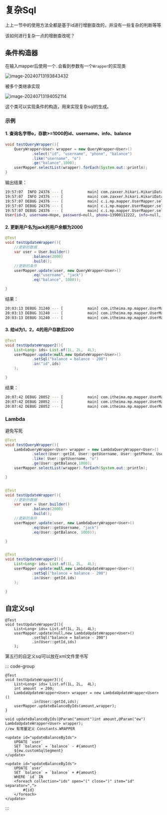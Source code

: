 # 复杂Sql

上上一节中的使用方法全都是基于id进行增删查改的，并没有一些复杂的判断等等

该如何进行复杂一点的增删查改呢？

## 条件构造器

在输入mapper后使用一个`.`会看到参数有一个`Wrapper`的实现类

![image-20240713193843432](https://yee-1312555989.cos.ap-guangzhou.myqcloud.com//blog202407131941970.webp)

被多个类继承实现

![image-20240713194052114](https://yee-1312555989.cos.ap-guangzhou.myqcloud.com//blog202407131941099.webp)

这个类可以实现条件的构造，用来实现复杂sql的生成。

### 示例

#### 1. 查询名字带o，存款>=1000的id、username、info、balance

```java
void testQueryWrapper(){
    QueryWrapper<User> wrapper = new QueryWrapper<User>()
            .select("id", "username", "phone", "balance")
            .like("username", "o")
            .ge("balance",1000);
    userMapper.selectList(wrapper).forEach(System.out::println);
}
```

输出结果：

```bash
19:57:07  INFO 24376 --- [           main] com.zaxxer.hikari.HikariDataSource       : HikariPool-1 - Starting...
19:57:07  INFO 24376 --- [           main] com.zaxxer.hikari.HikariDataSource       : HikariPool-1 - Start completed.
19:57:07 DEBUG 24376 --- [           main] c.i.mp.mapper.UserMapper.selectList      : ==>  Preparing: SELECT id,username,phone,balance FROM user WHERE (username LIKE ? AND balance >= ?)
19:57:07 DEBUG 24376 --- [           main] c.i.mp.mapper.UserMapper.selectList      : ==> Parameters: %o%(String), 1000(Integer)
19:57:07 DEBUG 24376 --- [           main] c.i.mp.mapper.UserMapper.selectList      : <==      Total: 1
User(id=3, username=Hope, password=null, phone=13900112222, info=null, status=null, balance=100000, createTime=null, updateTime=null)
```



#### 2. 更新用户名为jack的用户余额为2000

```java
@Test
void testUpdateWrapper(){
    //更新的数据
    var user = User.builder()
            .balance(2000)
            .build();
    //更新的条件
    userMapper.update(user, new QueryWrapper<User>()
            .eq("username", "jack")
            .eq("balance", 1000));

}
```

结果：

```bash
20:03:13 DEBUG 31240 --- [           main] com.itheima.mp.mapper.UserMapper.update  : ==>  Preparing: UPDATE user SET balance=? WHERE (username = ? AND balance = ?)
20:03:13 DEBUG 31240 --- [           main] com.itheima.mp.mapper.UserMapper.update  : ==> Parameters: 2000(Integer), jack(String), 1000(Integer)
20:03:13 DEBUG 31240 --- [           main] com.itheima.mp.mapper.UserMapper.update  : <==    Updates: 0
```



#### 3. 给id为1，2，4的用户存款扣200

```java
@Test
void testUpdateWrapper2(){
    List<Long> ids= List.of(1L, 2L,  4L);
    userMapper.update(null,new UpdateWrapper<User>()
            .setSql("balance = balance - 200")
            .in("id",ids)
    );

}
```

结果：

```bash
20:07:42 DEBUG 28052 --- [           main] com.itheima.mp.mapper.UserMapper.update  : ==>  Preparing: UPDATE user SET balance = balance - 200 WHERE (id IN (?,?,?))
20:07:42 DEBUG 28052 --- [           main] com.itheima.mp.mapper.UserMapper.update  : ==> Parameters: 1(Long), 2(Long), 4(Long)
20:07:42 DEBUG 28052 --- [           main] com.itheima.mp.mapper.UserMapper.update  : <==    Updates: 3
```

### Lambda

避免写死

```java
@Test
void testQueryWrapper(){
    LambdaQueryWrapper<User> wrapper = new LambdaQueryWrapper<User>()
            .select(User::getId, User::getUsername, User::getPhone, User::getBalance)
            .like( User::getUsername, "o")
            .ge(User::getBalance,1000);
    userMapper.selectList(wrapper).forEach(System.out::println);

}


@Test
void testUpdateWrapper(){
    //更新的数据
    var user = User.builder()
            .balance(2000)
            .build();
    //更新的条件
    userMapper.update(user, new LambdaQueryWrapper<User>()
            .eq(User::getUsername, "jack")
            .eq(User::getBalance, 1000));

}


@Test
void testUpdateWrapper2(){
    List<Long> ids= List.of(1L, 2L,  4L);
    userMapper.update(null,new LambdaUpdateWrapper<User>()
            .setSql("balance = balance - 200")
            .in(User::getId,ids)
    );

}
```



## 自定义sql

```java{5}
@Test
void testUpdateWrapper2(){
    List<Long> ids= List.of(1L, 2L,  4L);
    userMapper.update(null,new LambdaUpdateWrapper<User>()
            .setSql("balance = balance - 200")
            .in(User::getId,ids)
    );
```

第五行的自定义sql可以放在xml文件里书写

::: code-group

```java[Controller或Service]
@Test
void testUpdateWrapper3(){
    List<Long> ids= List.of(1L, 2L,  4L);
    int amount  = 200;
    LambdaUpdateWrapper<User> wrapper = new LambdaUpdateWrapper<User>()
            .in(User::getId,ids);
    userMapper.updateBalanceByIds(amount,wrapper);
}
```



```java[mapper.java]
void updateBalanceByIds(@Param("amount")int amount,@Param("ew") LambdaUpdateWrapper<User> wrapper);
//ew 有常量定义 Constants.WRAPPER
```



```xml[mapper.xml]{2-3}
<update id="updateBalanceByIds">
    UPDATE `user`
    SET `balance` = `balance` - #{amount}
    ${ew.customSqlSegment}
</update>
```



```xml[不使用mybatis-plus时]
<update id="updateBalanceByIds">
    UPDATE `user`
    SET `balance` = `balance` + #{amount}
    WHERE `id` IN
    <foreach collection="ids" open="(" close=")" item="id" separator=",">
        #{id}
    </foreach>
</update>
```



:::







